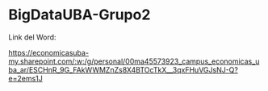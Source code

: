 # BigDataUBA-Grupo2
Link del Word:

https://economicasuba-my.sharepoint.com/:w:/g/personal/00ma45573923_campus_economicas_uba_ar/ESCHnR_9G_FAkWWMZnZs8X4BTOcTkX__3qxFHuVGJsNJ-Q?e=2ems1J
